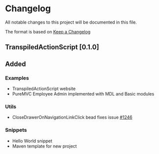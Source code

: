 # Changelog
All notable changes to this project will be documented in this file.

The format is based on [Keep a Changelog](http://keepachangelog.com/en/1.0.0/)

## TranspiledActionScript [0.1.0] 

## Added

### Examples
 * TranspiledActionScript website
 * PureMVC Employee Admin implemented with MDL and Basic modules
 
### Utils
 * CloseDrawerOnNavigationLinkClick bead fixes issue [#1246](https://github.com/google/material-design-lite/issues/1246)
 
### Snippets 
 * Hello World snippet
 * Maven template for new project
